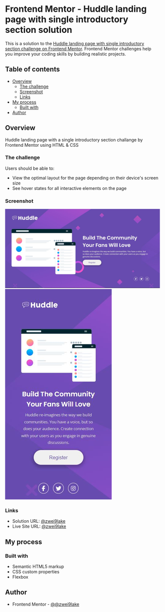 # Frontend Mentor - Huddle landing page with single introductory section solution

This is a solution to the [Huddle landing page with single introductory section challenge on Frontend Mentor](https://www.frontendmentor.io/challenges/huddle-landing-page-with-a-single-introductory-section-B_2Wvxgi0). Frontend Mentor challenges help you improve your coding skills by building realistic projects.

## Table of contents

- [Overview](#overview)
  - [The challenge](#the-challenge)
  - [Screenshot](#screenshot)
  - [Links](#links)
- [My process](#my-process)
  - [Built with](#built-with)
- [Author](#author)

## Overview

Huddle landing page with a single introductory section challange by Frontend Mentor using HTML & CSS

### The challenge

Users should be able to:

- View the optimal layout for the page depending on their device's screen size
- See hover states for all interactive elements on the page

### Screenshot

![](/images/screenshot.JPG)
![](/images/mobile-screenshot.JPG)

### Links

- Solution URL: [@zwei9lake](https://www.frontendmentor.io/solutions/huddle-landing-page-with-a-single-introductory-section-using-htmlandcss-JNludWpBE7)
- Live Site URL: [@zwei9lake](https://zwei9lake.github.io/huddle-landing-page-with-a-single-introductory-section/)

## My process

### Built with

- Semantic HTML5 markup
- CSS custom properties
- Flexbox

## Author

- Frontend Mentor - [@@zwei9lake](https://www.frontendmentor.io/profile/zwei9lake)
